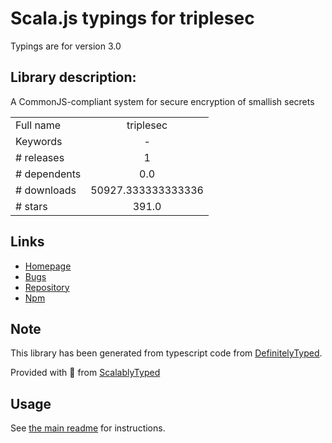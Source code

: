 
# Scala.js typings for triplesec

Typings are for version 3.0

## Library description:
A CommonJS-compliant system for secure encryption of smallish secrets

|                    |                 |
| ------------------ | :-------------: |
| Full name          | triplesec |
| Keywords           | - |
| # releases         | 1 |
| # dependents       | 0.0 |
| # downloads        | 50927.333333333336 |
| # stars            | 391.0 |

## Links
- [Homepage](https://github.com/keybase/triplesec)
- [Bugs](https://github.com/keybase/triplesec/issues)
- [Repository](https://github.com/keybase/triplesec)
- [Npm](https://www.npmjs.com/package/triplesec)
    


## Note
This library has been generated from typescript code from [DefinitelyTyped](https://definitelytyped.org).

Provided with :purple_heart: from [ScalablyTyped](https://github.com/oyvindberg/ScalablyTyped)

## Usage
See [the main readme](../../readme.md) for instructions.


